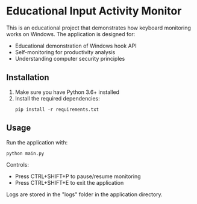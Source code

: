 # Educational Input Activity Monitor

This is an educational project that demonstrates how keyboard monitoring works on Windows. The application is designed for:
- Educational demonstration of Windows hook API
- Self-monitoring for productivity analysis
- Understanding computer security principles

## Installation

1. Make sure you have Python 3.6+ installed
2. Install the required dependencies:
   ```
   pip install -r requirements.txt
   ```

## Usage

Run the application with:
```
python main.py
```

Controls:
- Press CTRL+SHIFT+P to pause/resume monitoring
- Press CTRL+SHIFT+E to exit the application

Logs are stored in the "logs" folder in the application directory.


